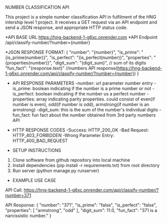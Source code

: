 NUMBER CLASSIFICATION API

This project is a simple number classification API in fulfilment of the HNG intership level 1 project.
It receives a GET request via an API endpoint and send a JSON response, and appropriate HTTP status code.

*API BASE URL
https://hng-backend-1-g6xc.onrender.com
*API Endpoint
/api/classify-number/?number={number}


*JSON RESPONSE FORMAT:
{
    "number": "{number}",
    "is_prime": "{is_prime(number)}",
    "is_perfect": "{is_perfect(number)}",
    "properties": "{properties(number)}",
    "digit_sum": "{digit_sum}",  // sum of its digits
    "fun_fact": "{response.text}" //numbers API response(https://hng-backend-1-g6xc.onrender.com/api/classify-number/?number={number})
}

* API RESPONSE PARAMETERS
-number: url parameter number entry
-is_prime: boolean indicating if the number is a prime number or not
-is_perfect: boolean indicating if the number us a perfect number
-properties: array indicating parity properties. could consist of even(if number is even), odd(if number is odd), armstrong(if number is an armstrong)
-digit_sum: this is the sum of the number's individual digits
-fun_fact: fun fact about the number obtained from 3rd party numbers API

* HTTP RESPONSE CODES
-Success:
HTTP_200_OK
-Bad Request:
HTTP_403_FORBIDDEN
-Wrong Parameter Entry:
HTTP_400_BAD_REQUEST


* SETUP INSTRUCTIONS
1. Clone software from github repository into local machine
2. Install dependencies (pip install -r requirements.txt) from root directory
3. Run server (python manage.py runserver)


* EXAMPLE USE CASE

API Call: https://hng-backend-1-g6xc.onrender.com/api/classify-number/?number=371

API Response: {
    "number": "371",
    "is_prime": "false",
    "is_perfect": "false",
    "properties": [
        "armstrong",
        "odd"
    ],
    "digit_sum": 11.0,
    "fun_fact": "371 is a narcissistic number."
}